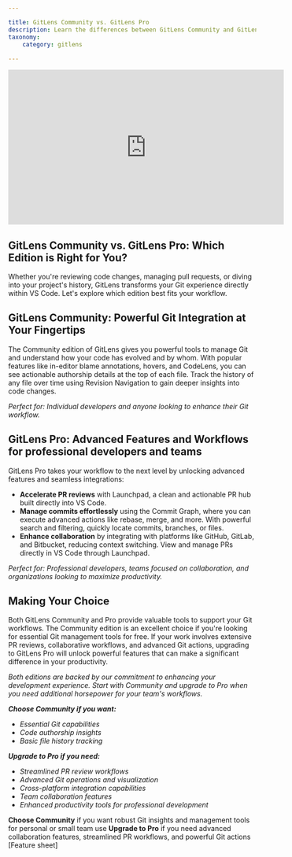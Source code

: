 ```yaml
---

title: GitLens Community vs. GitLens Pro
description: Learn the differences between GitLens Community and GitLens Pro
taxonomy:
    category: gitlens
    
---
```


<div class='embed-container embed-container--16-9'>
    <iframe width='560' height='315' src='https://youtube.com/embed/ljKEzaCMEow?si=Fuugc_rFOznC8zEW' frameborder='0' allowfullscreen></iframe>
</div>

## GitLens Community vs. GitLens Pro: Which Edition is Right for You?

Whether you're reviewing code changes, managing pull requests, or diving into your project's history, GitLens transforms your Git experience directly within VS Code. Let's explore which edition best fits your workflow.

## GitLens Community: Powerful Git Integration at Your Fingertips

The Community edition of GitLens gives you powerful tools to manage Git and understand how your code has evolved and by whom. With popular features like in-editor blame annotations, hovers, and CodeLens, you can see actionable authorship details at the top of each file. Track the history of any file over time using Revision Navigation to gain deeper insights into code changes.

_Perfect for: Individual developers and anyone looking to enhance their Git workflow._

## GitLens Pro: Advanced Features and Workflows for professional developers and teams

GitLens Pro takes your workflow to the next level by unlocking advanced features and seamless integrations:

* **Accelerate PR reviews** with Launchpad, a clean and actionable PR hub built directly into VS Code.
* **Manage commits effortlessly** using the Commit Graph, where you can execute advanced actions like rebase, merge, and more. With powerful search and filtering, quickly locate commits, branches, or files.
* **Enhance collaboration** by integrating with platforms like GitHub, GitLab, and Bitbucket, reducing context switching. View and manage PRs directly in VS Code through Launchpad.

_Perfect for: Professional developers, teams focused on collaboration, and organizations looking to maximize productivity._

## Making Your Choice

Both GitLens Community and Pro provide valuable tools to support your Git workflows. The Community edition is an excellent choice if you're looking for essential Git management tools for free. If your work involves extensive PR reviews, collaborative workflows, and advanced Git actions, upgrading to GitLens Pro will unlock powerful features that can make a significant difference in your productivity.

_Both editions are backed by our commitment to enhancing your development experience. Start with Community and upgrade to Pro when you need additional horsepower for your team's workflows._

**_Choose Community if you want:_**

* _Essential Git capabilities_
* _Code authorship insights_
* _Basic file history tracking_

**_Upgrade to Pro if you need:_**

* _Streamlined PR review workflows_
* _Advanced Git operations and visualization_
* _Cross-platform integration capabilities_
* _Team collaboration features_
* _Enhanced productivity tools for professional development_

**Choose Community** if you want robust Git insights and management tools for personal or small team use
**Upgrade to Pro** if you need advanced collaboration features, streamlined PR workflows, and powerful Git actions
[Feature sheet]
